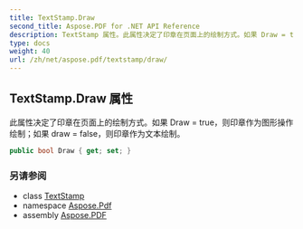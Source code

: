 ```yaml
---
title: TextStamp.Draw
second_title: Aspose.PDF for .NET API Reference
description: TextStamp 属性。此属性决定了印章在页面上的绘制方式。如果 Draw = true，则印章作为图形操作绘制；如果 draw = false，则印章作为文本绘制。
type: docs
weight: 40
url: /zh/net/aspose.pdf/textstamp/draw/
---
```

## TextStamp.Draw 属性

此属性决定了印章在页面上的绘制方式。如果 Draw = true，则印章作为图形操作绘制；如果 draw = false，则印章作为文本绘制。

```csharp
public bool Draw { get; set; }
```

### 另请参阅

* class [TextStamp](../)
* namespace [Aspose.Pdf](../../../aspose.pdf/)
* assembly [Aspose.PDF](../../../)